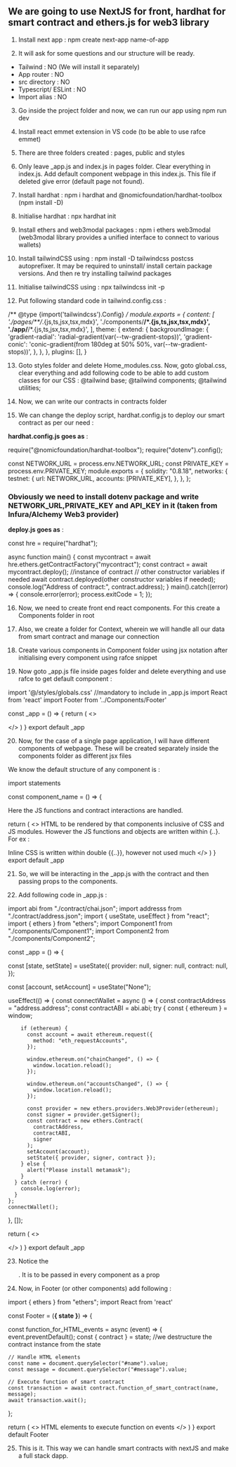 ## We are going to use NextJS for front, hardhat for smart contract and ethers.js for web3 library

1. Install next app : npm create next-app name-of-app

2. It will ask for some questions and our structure will be ready. 

- Tailwind : NO (We will install it separately) 
- App router : NO
- src directory : NO
- Typescript/ ESLint : NO
- Import alias : NO

3. Go inside the project folder and now, we can run our app using npm run dev 

4. Install react emmet extension in VS code (to be able to use rafce emmet)

5. There are three folders created : pages, public and styles 

6. Only leave _app.js and index.js in pages folder. Clear everything in index.js. Add default component webpage in this index.js. This file if deleted give error (default page not found).

7. Install hardhat : npm i hardhat and @nomicfoundation/hardhat-toolbox (npm install -D)

8. Initialise hardhat : npx hardhat init

9. Install ethers and web3modal packages : npm i ethers web3modal
(web3modal library provides a unified interface to connect to various wallets)

10. Install tailwindCSS using : npm install -D tailwindcss postcss autoprefixer. 
It may be required to uninstall/ install certain package versions. And then re try installing tailwind packages

11. Initialise tailwindCSS using : npx tailwindcss init -p

12. Put following standard code in tailwind.config.css : 

/** @type {import('tailwindcss').Config} */
module.exports = {
  content: [
    './pages/**/*.{js,ts,jsx,tsx,mdx}',
    './components/**/*.{js,ts,jsx,tsx,mdx}',
    './app/**/*.{js,ts,jsx,tsx,mdx}',
  ],
  theme: {
    extend: {
      backgroundImage: {
        'gradient-radial': 'radial-gradient(var(--tw-gradient-stops))',
        'gradient-conic':
          'conic-gradient(from 180deg at 50% 50%, var(--tw-gradient-stops))',
      },
    },
  },
  plugins: [],
}

13. Goto styles folder and delete Home_modules.css. Now, goto global.css, clear everything and  add following code to be able to add custom classes for our CSS : 
@tailwind base;
@tailwind components;
@tailwind utilities;

14. Now, we can write our contracts in contracts folder

15. We can change the deploy script, hardhat.config.js to deploy our smart contract as per our need :

**hardhat.config.js goes as** : 

require("@nomicfoundation/hardhat-toolbox");
require("dotenv").config();

const NETWORK_URL = process.env.NETWORK_URL;
const PRIVATE_KEY = process.env.PRIVATE_KEY;
module.exports = {
  solidity: "0.8.18",
  networks: {
    testnet: {
      url: NETWORK_URL,
      accounts: [PRIVATE_KEY],
    },
  },
};

### Obviously we need to install dotenv package and write NETWORK_URL,PRIVATE_KEY and API_KEY in it (taken from Infura/Alchemy Web3 provider)

**deploy.js goes as** :

const hre = require("hardhat");

async function main() {
  const mycontract = await hre.ethers.getContractFactory("mycontract");
  const contract = await mycontract.deploy(); //instance of contract
  // other constructor variables if needed
  await contract.deployed(other constructor variables if needed);
  console.log("Address of contract:", contract.address);
}
main().catch((error) => {
  console.error(error);
  process.exitCode = 1;
});



16. Now, we need to create front end react components. For this create a Components folder in root 

17. Also, we create a folder for Context, wherein we will handle all our data from smart contract and manage our connection 

18. Create various components in Component folder using jsx notation after initialising every component using rafce snippet

19. Now goto _app.js file inside pages folder and delete everything and use rafce to get default component : 

import '@/styles/globals.css' //mandatory to include in _app.js
import React from 'react'
import Footer from '../Components/Footer'

const _app = () => {
  return (
    <>
     <Footer/>
     </>
  )
}
export default _app



20. Now, for the case of a single page application, I will have different components of webpage. These will be created separately inside the components folder as different jsx files 

We know the default structure of any component is : 

import statements

const component_name = () => {

  Here the JS functions and contract interactions are handled.

  return (
    <>
     HTML to be rendered by that components inclusive of CSS and JS modules. However the JS functions and objects are written within {..}. For ex :  <form onSubmit={function_name}>
     Inline CSS is written within double {{..}}, however not used much
     </>
  )
}
export default _app


21. So, we will be interacting in the _app.js with the contract and then passing props to the components. 


22. Add following code in _app.js : 

import abi from "./contract/chai.json";
import addresss from "./contract/address.json";
import { useState, useEffect } from "react";
import { ethers } from "ethers";
import Component1 from "./components/Component1";
import Component2 from "./components/Component2";


const _app = () => {

  const [state, setState] = useState({
    provider: null,
    signer: null,
    contract: null,
  });

  const [account, setAccount] = useState("None");

  useEffect(() => {
    const connectWallet = async () => {
      const contractAddress = "address.address";
      const contractABI = abi.abi;
      try {
        const { ethereum } = window;

        if (ethereum) {
          const account = await ethereum.request({
            method: "eth_requestAccounts",
          });

          window.ethereum.on("chainChanged", () => {
            window.location.reload();
          });

          window.ethereum.on("accountsChanged", () => {
            window.location.reload();
          });

          const provider = new ethers.providers.Web3Provider(ethereum);
          const signer = provider.getSigner();
          const contract = new ethers.Contract(
            contractAddress,
            contractABI,
            signer
          );
          setAccount(account);
          setState({ provider, signer, contract });
        } else {
          alert("Please install metamask");
        }
      } catch (error) {
        console.log(error);
      }
    };
    connectWallet();
  }, []);



  return (
    <>
     <Footer state={state}/>
     </>
  )
}
export default _app



23. Notice the <Footer state={state}/>. It is to be passed in every component as a prop


24. Now, in Footer (or other components) add following : 

import { ethers } from "ethers";
import React from 'react'

const Footer = (**{ state }**) => {

 const function_for_HTML_events = async (event) => {
    event.preventDefault();
    const { contract } = state; //we destructure the contract instance from the state
    
    // Handle HTML elements 
    const name = document.querySelector("#name").value;
    const message = document.querySelector("#message").value;
    
    // Execute function of smart contract
    const transaction = await contract.function_of_smart_contract(name, message);
    await transaction.wait();
    
  };





  return (
    <>
     HTML elements to execute function on events 
     </>
  )
}
export default Footer




25. This is it. This way we can handle smart contracts with nextJS and make a full stack dapp.